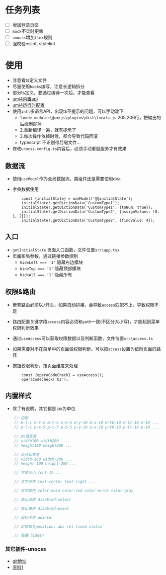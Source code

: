 
# 任务列表

<!-- - [x] 支持 #标签 ，[链接]()，**样式** -->
- [ ] 增加登录页面
- [ ] `mock`不实时更新
- [ ] `unocss`增加`flex`规则
- [ ] 强校验eslint, stylelint

# 使用

- 注意看ts定义文件
- 尽量使用`hooks`编写，注意长逻辑拆分
- 部分ts定义，要通过编译一次后，才能查看
- [umi4内置api](https://umijs.org/docs/api/api#uselocation)
- [umi4运行时配置](https://umijs.org/docs/api/runtime-config)
- 使用`intl`多语言API，出现ts不提示的问题，可以手动改下
    - 1.`node_modules\@umijs\plugins\dist\locale.js` 205,206行，把输出的后缀删除掉
    - 2.重新编译一遍，就有提示了
    - 3.每次操作依赖时候，都会导致代码回滚
    - typescript 不识别带后缀文件...
- 修改`unocss.config.ts`内容后，必须手动重启服务才有效果

## 数据流

- 使用`useModel`作为全局数据流，类组件还是需要使用dva
- 字典数据使用

    ```tsx
        const {initialState} = useModel('@@initialState');
        initialState!.getDictionData('CustomType1');
        initialState!.getDictionData('CustomType1', {toNum: true});
        initialState!.getDictionData('CustomType2', {assignValues: [0, 1, 2]});
        initialState!.getDictionData('CustomType2', {findValue: 4});
    ```

## 入口

- `getInitialState` 页面入口函数，文件位置`src\app.tsx`
- 页面布局参数，通过链接参数控制
    - `hideLeft === '1'` 隐藏右边模块
    - `hideTop === '1'` 隐藏顶部模块
    - `hideAll === '1'` 隐藏所有

## 权限&路由

- 嵌套路由必须以`/`开头，如果自动拼接，会导致`access`匹配不上，导致权限不足
- 路由配置关键字段`access`内容必须和`path`一致(不区分大小写)，才能起到菜单权限判断效果
- 通过`useAccess`可以获取权限数据以及判断函数，文件位置`src\access.ts`
- 如果需要对不在菜单中的页面做权限判断，可以把`access`设置为依附页面的路径
- 按钮权限判断，按页面维度来处理

    ```tsx
        const {operaCodeCheck} = useAccess();
        operaCodeCheck('O2');
    ```

## 内置样式

- 除了有说明，其它都是 px为单位

```js
    // 边距
    // m-l-1 m-r-5 m-t-5 m-b-5 m-y-10 m-x-10 m-tb-10 m-lr-10 m-10 ...
    // p-l-1 p-r-5 p-t-5 p-b-5 p-y-10 p-x-10 p-tb-10 p-lr-10 p-10 ...

    // px值宽高
    // width100 width200 ...
    // height100 height200 ...

    // 百分比宽高
    // width-100 width-200 ...
    // height-100 height-200 ...

    // 字体大小 font-12 ...

    // 文字对齐 text-center text-right ...

    // 文字颜色 color-main color-red color-error color-gray

    // 禁止选择 disabled-select

    // 禁止事件 disabled-event

    // 鼠标手势 pointer

    // 定位相关position: abs rel fixed static

    // 隐藏 hidden
```

### 其它插件-unocss

- [git地址](https://github.com/unocss/unocss)
- [资料1](https://youlinkin.com/posts/19-rethinking-atomized-css)

